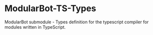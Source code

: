 # ModularBot-TS-Types
ModularBot submodule - Types definition for the typescript compiler for modules written in TypeScript.
